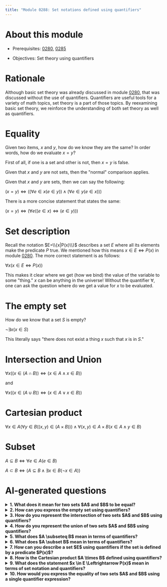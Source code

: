 ```yaml
---
title: "Module 0288: Set notations defined using quantifiers"
---
```


# About this module

-   Prerequisites: [0280](../0280/mdModule.html), [0285](../0285/mdModule.html)

-   Objectives: Set theory using quantifiers

# Rationale

Although basic set theory was already discussed in module
[0280](../0280/mdModule.html), that was discussed without the use of quantifiers.
Quantifiers are useful tools for a variety of math topics, set theory is
a part of those topics. By reexamining basic set theory, we reinforce
the understanding of both set theory as well as quantifiers.

# Equality

Given two items, $x$ and $y$, how do we know they are the same? In order
words, how do we evaluate $x=y$?

First of all, if one is a set and other is not, then $x=y$ is false.

Given that $x$ and $y$ are not sets, then the "normal" comparison
applies.

Given that $x$ and $y$ are sets, then we can say the following:

$(x=y) \Leftrightarrow ((\forall e \in x(e \in y)) \wedge (\forall e \in y(e \in x)))$

There is a more concise statement that states the same:

<span id="setEquality">$(x=y) \Leftrightarrow (\forall e((e \in x) \Leftrightarrow (e \in y)))$</span>

# Set description

Recall the notation $E=\\{x|P(x)\\}$ describes a set $E$ where all its
elements make the predicate $P$ true. We mentioned how this means
$x \in E \Leftrightarrow
  P(x)$ in module [0280](../0280). The more correct statement is as
follows:

$\forall x(x \in E \Leftrightarrow P(x))$

This makes it clear where we get (how we bind) the value of the variable
to some "thing." $x$ can be anything in the universe! Without the
quantifier $\forall$, one can ask the question where do we get a value
for $x$ to be evaluated.

# The empty set

How do we know that a set $S$ is empty?

$\neg \exists x(x \in S)$

This literally says "there does not exist a thing $x$ such that $x$ is
in $S$."

# Intersection and Union

$\forall x((x \in (A \cap B)) \Leftrightarrow (x \in A \wedge x \in B))$

and

$\forall x((x \in (A \cup B)) \Leftrightarrow (x \in A \vee x \in B))$

# Cartesian product

$\forall x \in A(\forall y \in B((x,y) \in (A \times B))) \wedge \forall (x,y) \in A \times B(x \in A \wedge y \in B)$

# Subset

$A \subseteq B \Leftrightarrow \forall e \in A(e \in B)$

$A \subset B \Leftrightarrow (A \subseteq B \wedge \exists x \in B(\neg x \in A))$

# AI-generated questions

<details>
  <summary><strong>1. What does it mean for two sets $A$ and $B$ to be equal?</strong></summary>
  <p>Two sets $A$ and $B$ are equal if every element of $A$ is an element of $B$ and every element of $B$ is an element of $A$. In formal terms:</p>
  <p>$$A = B \Leftrightarrow \forall e \in A(e \in B) \wedge \forall e \in B(e \in A)$$</p>
</details>

<details>
  <summary><strong>2. How can you express the empty set using quantifiers?</strong></summary>
  <p>The empty set $S$ can be expressed using quantifiers as follows:</p>
  <p>$$\neg \exists x(x \in S)$$</p>
  <p>This means that there does not exist any element $x$ such that $x$ is in $S$.</p>
</details>

<details>
  <summary><strong>3. How do you represent the intersection of two sets $A$ and $B$ using quantifiers?</strong></summary>
  <p>The intersection of two sets $A$ and $B$ can be represented using quantifiers as:</p>
  <p>$$\forall x((x \in (A \cap B)) \Leftrightarrow (x \in A \wedge x \in B))$$</p>
</details>

<details>
  <summary><strong>4. How do you represent the union of two sets $A$ and $B$ using quantifiers?</strong></summary>
  <p>The union of two sets $A$ and $B$ can be represented using quantifiers as:</p>
  <p>$$\forall x((x \in (A \cup B)) \Leftrightarrow (x \in A \vee x \in B))$$</p>
</details>

<details>
  <summary><strong>5. What does $A \subseteq B$ mean in terms of quantifiers?</strong></summary>
  <p>The statement $A \subseteq B$ means that every element of $A$ is also an element of $B$, and can be expressed as:</p>
  <p>$$A \subseteq B \Leftrightarrow \forall e \in A(e \in B)$$</p>
</details>

<details>
  <summary><strong>6. What does $A \subset B$ mean in terms of quantifiers?</strong></summary>
  <p>The statement $A \subset B$ means that $A$ is a subset of $B$ but $A$ is not equal to $B$. It can be expressed as:</p>
  <p>$$A \subset B \Leftrightarrow (A \subseteq B \wedge \exists x \in B(\neg x \in A))$$</p>
</details>

<details>
  <summary><strong>7. How can you describe a set $E$ using quantifiers if the set is defined by a predicate $P(x)$?</strong></summary>
  <p>If a set $E$ is defined by a predicate $P(x)$, you can describe the set using quantifiers as:</p>
  <p>$$\forall x(x \in E \Leftrightarrow P(x))$$</p>
</details>

<details>
  <summary><strong>8. How is the Cartesian product $A \times B$ defined using quantifiers?</strong></summary>
  <p>The Cartesian product of two sets $A$ and $B$ can be defined using quantifiers as:</p>
  <p>$$\forall x \in A(\forall y \in B((x,y) \in (A \times B))) \wedge \forall (x,y) \in A \times B(x \in A \wedge y \in B)$$</p>
</details>

<details>
  <summary><strong>9. What does the statement $x \in E \Leftrightarrow P(x)$ mean in terms of set notation and quantifiers?</strong></summary>
  <p>The statement $x \in E \Leftrightarrow P(x)$ implies that $E$ is the set of all $x$ such that $P(x)$ is true, and can be formally written as:</p>
  <p>$$E = \{x | P(x)\}$$</p>
  <p>In quantifier form: $$\forall x(x \in E \Leftrightarrow P(x))$$</p>
</details>

<details>
  <summary><strong>10. How would you express the equality of two sets $A$ and $B$ using a single quantifier expression?</strong></summary>
  <p>The equality of two sets $A$ and $B$ can be expressed concisely with the following quantifier expression:</p>
  <p>$$A = B \Leftrightarrow \forall e((e \in A) \Leftrightarrow (e \in B))$$</p>
</details>

